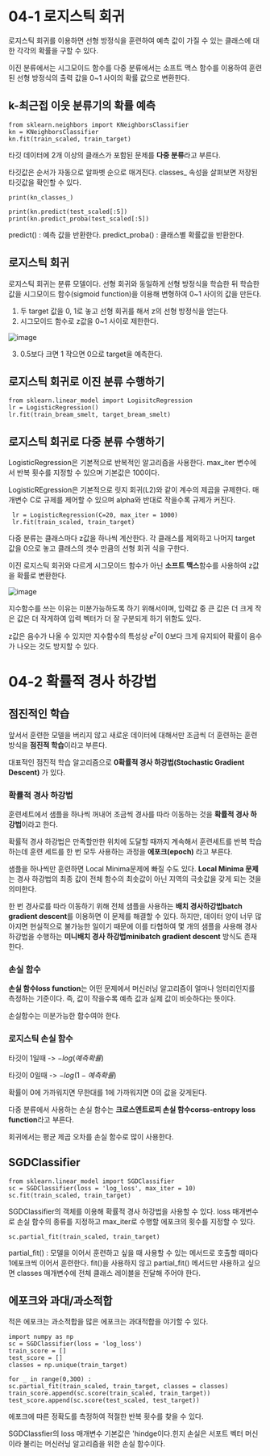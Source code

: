 # 04-1 로지스틱 회귀
 로지스틱 회귀를 이용하면 선형 방정식을 훈련하여 예측 값이 가질 수 있는 클래스에 대한 각각의 확률을 구할 수 있다.

 이진 분류에서는 시그모이드 함수를 다중 분류에서는 소프트 맥스 함수를 이용하여 훈련된 선형 방정식의 출력 값을 0~1 사이의 확률 값으로 변환한다.
## k-최근접 이웃 분류기의 확률 예측
    from sklearn.neighbors import KNeighborsClassifier
    kn = KNeighborsClassifier
    kn.fit(train_scaled, train_target)

타깃 데이터에 2개 이상의 클래스가 포함된 문제를 **다중 분류**라고 부른다.

타깃값은 순서가 자동으로 알파벳 순으로 매겨진다. classes_ 속성을 살펴보면 저장된 타깃값을 확인할 수 있다.
    
    print(kn_classes_)

    print(kn.predict(test_scaled[:5])
    print(kn.predict_proba(test_scaled[:5])

predict() : 예측 값을 반환한다.
predict_proba() : 클래스별 확률값을 반환한다.

## 로지스틱 회귀
 로지스틱 회귀는 분류 모델이다. 선형 회귀와 동일하게 선형 방정식을 학습한 뒤 학습한 값을 시그모이드 함수(sigmoid function)을 이용해 변형하여 0~1 사이의 값을 만든다.

 1. 두 target 값을 0, 1로 놓고 선형 회귀를 해서 z의 선형 방정식을 얻는다.
 2. 시그모이드 함수로 z값을 0~1 사이로 제한한다.

![image](https://github.com/user-attachments/assets/2515bf4c-6c7f-48a1-ab38-68e25332f20d)
 
 3. 0.5보다 크면 1 작으면 0으로 target을 예측한다.


## 로지스틱 회귀로 이진 분류 수행하기
    from sklearn.linear_model import LogisitcRegression
    lr = LogisticRegression()
    lr.fit(train_bream_smelt, target_bream_smelt)

## 로지스틱 회귀로 다중 분류 수행하기
 LogisticRegression은 기본적으로 반복적인 알고리즘을 사용한다. max_iter 변수에서 반복 횟수를 지정할 수 있으며 기본값은 100이다.

 LogisticREgression은 기본적으로 릿지 회귀(L2)와 같이 계수의 제곱을 규제한다. 매개변수 C로 규제를 제어할 수 있으며 alpha와 반대로 작을수록 규제가 커진다.

     lr = LogisticRegression(C=20, max_iter = 1000)
     lr.fit(train_scaled, train_target)

 다중 분류는 클래스마다 z값을 하나씩 계산한다. 각 클래스를 제외하고 나머지 target 값을 0으로 놓고 클래스의 갯수 만큼의 선형 회귀 식을 구한다.
 
 이진 로지스틱 회귀와 다르게 시그모이드 함수가 아닌 **소프트 맥스**함수를 사용하여 z값을 확률로 변환한다.

  ![image](https://github.com/user-attachments/assets/ea500c5a-f095-4c54-9a58-749d725d8887)

 지수함수를 쓰는 이유는 미분가능하도록 하기 위해서이며, 입력값 중 큰 값은 더 크게 작은 값은 더 작게하여 입력 벡터가 더 잘 구분되게 하기 위함도 있다.

 z값은 음수가 나올 수 있지만 지수함수의 특성상 $e^z$이 0보다 크게 유지되어 확률이 음수가 나오는 것도 방지할 수 있다.

# 04-2 확률적 경사 하강법
## 점진적인 학습
 앞서서 훈련한 모델을 버리지 않고 새로운 데이터에 대해서만 조금씩 더 훈련하는 훈련 방식을 **점진적 학습**이라고 부른다.

 대표적인 점진적 학습 알고리즘으로 **0확률적 경사 하강법(Stochastic Gradient Descent)** 가 있다.

 ### 확률적 경사 하강법
훈련세트에서 샘플을 하나씩 꺼내어 조금씩 경사를 따라 이동하는 것을 **확률적 경사 하강법**이라고 한다.

확률적 경사 하강법은 만족할만한 위치에 도달할 때까지 계속해서 훈련세트를 반복 학습하는데 훈련 세트를 한 번 모두 사용하는 과정을 **에포크(epoch)** 라고 부른다.

샘플을 하나씩만 훈련하면 Local Minima문제에 빠질 수도 있다. **Local Minima 문제**는 경사 하강법의 최종 값이 전체 함수의 최솟값이 아닌 지역의 극솟값을 갖게 되는 것을 의미한다.

한 번 경사로를 따라 이동하기 위해 전체 샘플을 사용하는 **배치 경사하강법batch gradient descent**를 이용하면 이 문제를 해결할 수 있다. 하지만, 데이터 양이 너무 많아지면 현실적으로 불가능한 일이기 때문에 이를 타협하여 몇 개의 샘플을 사용해 경사 하강법을 수행하는 **미니배치 경사 하강법minibatch gradient descent** 방식도 존재한다.


### 손실 함수
 **손실 함수loss function**는 어떤 문제에서 머신러닝 알고리즘이 얼마나 엉터리인지를 측정하는 기준이다. 즉, 값이 작을수록 예측 값과 실제 값이 비슷하다는 뜻이다.

 손실함수는 미분가능한 함수여야 한다.

### 로지스틱 손실 함수

 타깃이 1일때 -> $-log(예측 확률)$
 
 타깃이 0일때 -> $-log(1 - 예측 확률)$

 확률이 0에 가까워지면 무한대를 1에 가까워지면 0의 값을 갖게된다.


 다중 분류에서 사용하는 손실 함수는 **크로스엔트로피 손실 함수corss-entropy loss function**라고 부른다.

 회귀에서는 평균 제곱 오차를 손실 함수로 많이 사용한다.

## SGDClassifier

    from sklearn.linear_model import SGDClassifier
    sc = SGDClassifier(loss = 'log_loss', max_iter = 10)
    sc.fit(train_scaled, train_target)

SGDClassifier의 객체를 이용해 확률적 경사 하강법을 사용할 수 있다. loss 매개변수로 손실 함수의 종류를 지정하고 max_iter로 수행할 에포크의 횟수를 지정할 수 있다.

    sc.partial_fit(train_scaled, train_target)

partial_fit() : 모델을 이어서 훈련하고 싶을 때 사용할 수 있는 메서드로 호출할 때마다 1에포크씩 이어서 훈련한다. fit()을 사용하지 않고 partial_fit() 메서드만 사용하고 싶으면 classes 매개변수에 전체 클래스 레이블을 전달해 주어야 한다.

## 에포크와 과대/과소적합
 적은 에포크는 과소적합을 많은 에포크는 과대적합을 야기할 수 있다.

    import numpy as np
    sc = SGDClassifier(loss = 'log_loss')
    train_score = []
    test_score = []
    classes = np.unique(train_target)

    for _ in range(0,300) :
    sc.partial_fit(train_scaled, train_target, classes = classes)
    train_score.append(sc.score(train_scaled, train_target))
    test_score.append(sc.score(test_scaled, test_target))

 에포크에 따른 정확도를 측정하여 적절한 반복 횟수를 찾을 수 있다.

 SGDClassfier의 loss 매개변수 기본값은 'hindge이다.힌지 손실은 서포트 벡터 머신이라 불리는 머신러닝 알고리즘을 위한 손실 함수이다.
 


 
 
